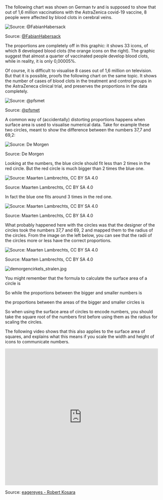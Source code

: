 <script>
	import Katex from "$lib/components/Katex.svelte"
</script>

The following chart was shown on German tv and is supposed to show that out of 1,6 million vaccinations with the AstraZenica covid-19 vaccine, 8 people were affected by blood clots in cerebral veins.

![Source: [@FabianHabersack](https://twitter.com/FabianHabersack/status/1372528459822555141)](Pitfalls%20in%20dataviz%20scales%20and%20proportions%20c55dba398451424aa684d319018f8380/impfungen-ard.jpg)

Source: [@FabianHabersack](https://twitter.com/FabianHabersack/status/1372528459822555141)

The proportions are completely off in this graphic: it shows 33 icons, of which 8 developed blood clots (the orange icons on the right). The graphic suggest that almost a quarter of vaccinated people develop blood clots, while in reality, it is only 0,00005%.

Of course, it is difficult to visualise 8 cases out of 1,6 million on television. But that it is possible, proofs the following chart on the same topic. It shows the number of cases of blood clots in the treatment and control groups in the AstraZeneca clinical trial, and preserves the proportions in the data completely.

![Source: [@pfsmet](https://twitter.com/pfsmet/status/1371544322735288321)](Pitfalls%20in%20dataviz%20scales%20and%20proportions%20c55dba398451424aa684d319018f8380/blood-clots-philippe-desmet.png)

Source: [@pfsmet](https://twitter.com/pfsmet/status/1371544322735288321)

A common way of (accidentally) distorting proportions happens when surface area is used to visualise numerical data. Take for example these two circles, meant to show the difference between the numbers 37,7 and 69,2:

![Source: De Morgen](Pitfalls%20in%20dataviz%20scales%20and%20proportions%20c55dba398451424aa684d319018f8380/demorgen-cirkels.jpg)

Source: De Morgen

 Looking at the numbers, the blue circle should fit less than 2 times in the red circle. But the red circle is much bigger than 2 times the blue one.

![Source: Maarten Lambrechts, CC BY SA 4.0](Pitfalls%20in%20dataviz%20scales%20and%20proportions%20c55dba398451424aa684d319018f8380/demorgencirkels_nooverlap.jpg)

Source: Maarten Lambrechts, CC BY SA 4.0

In fact the blue one fits around 3 times in the red one.

![Source: Maarten Lambrechts, CC BY SA 4.0](Pitfalls%20in%20dataviz%20scales%20and%20proportions%20c55dba398451424aa684d319018f8380/demorgencirkels_allcirkels.jpg)

Source: Maarten Lambrechts, CC BY SA 4.0

What probably happened here with the circles was that the designer of the circles took the numbers 37,7 and 69, 2 and mapped them to the radius of the circles. From the image on the left below, you can see that the radii of the circles more or less have the correct proportions.

![Source: Maarten Lambrechts, CC BY SA 4.0](Pitfalls%20in%20dataviz%20scales%20and%20proportions%20c55dba398451424aa684d319018f8380/demorgencirkels_staven.jpg)

Source: Maarten Lambrechts, CC BY SA 4.0

![demorgencirkels_stralen.jpg](Pitfalls%20in%20dataviz%20scales%20and%20proportions%20c55dba398451424aa684d319018f8380/demorgencirkels_stralen.jpg)

You might remember that the formula to calculate the surface area of a circle is

<p class="center">
<Katex math={"area = \pi*radius^2"}></Katex>
</p>

So while the proportions between the bigger and smaller numbers is

<p class="center">
<Katex math={"69,2/37,7 = 1,84"}></Katex>
</p>

the proportions between the areas of the bigger and smaller circles is

<p class="center">
<Katex math={"\pi*69,2^2/\pi*37,7^2 = 69,2^2/37,7^2 = 4788/1421 = 3,37"}></Katex>
</p>

So when using the surface area of circles to encode numbers, you should take the square root of the numbers first before using them as the radius for scaling the circles.

The following video shows that this also applies to the surface area of squares, and explains what this means if you scale the width and height of icons to communicate numbers.

<iframe width="100%" height="450" src="https://www.youtube.com/embed/BW3YNLsmn8U" title="YouTube video player" frameborder="0" allow="accelerometer; autoplay; clipboard-write; encrypted-media; gyroscope; picture-in-picture; web-share" allowfullscreen></iframe>

Source: [eagereyes - Robert Kosara](https://eagereyes.org/eagereyestv/new-video-linear-vs-quadratic-change)